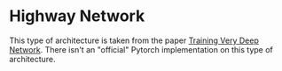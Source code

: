 # Highway Network
This type of architecture is taken from the paper [Training Very Deep Network](https://arxiv.org/pdf/1507.06228).
There isn't an "official" Pytorch implementation on this type of architecture.